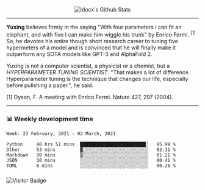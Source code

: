<div align="center">
    <img align="center" src="https://github-readme-stats.vercel.app/api?username=idocx&show_icons=true&hide_border=true" alt="idocx's Github Stats"></img>
</div>

---

**Yuxing** believes firmly in the saying "With four parameters I can fit an elephant, and with five I can make him wiggle his trunk" by Enrico Fermi. <sup>[1]</sup> So, he devotes his entire though short research career to tuning five hypermeters of a model and is convinced that he will finally make it outperform any SOTA models like GPT-3 and AlphaFold 2.

Yuxing is not a computer scientist, a physicist or a chemist, but a *HYPERPARAMETER TUNING SCIENTIST*. "That makes a lot of difference. Hyperparameter tuning is the technique that changes our life, especially before pulishing a paper.", he said.

[1] Dyson, F. A meeting with Enrico Fermi. Nature 427, 297 (2004).


---

### 📊 Weekly development time
<!--START_SECTION:waka-->
```text
Week: 23 February, 2021 - 02 March, 2021

Python     40 hrs 51 mins  ████████████████████████░   95.99 % 
Other      53 mins         ▓░░░░░░░░░░░░░░░░░░░░░░░░   02.11 % 
Markdown   30 mins         ▒░░░░░░░░░░░░░░░░░░░░░░░░   01.21 % 
JSON       10 mins         ░░░░░░░░░░░░░░░░░░░░░░░░░   00.41 % 
TOML       6 mins          ░░░░░░░░░░░░░░░░░░░░░░░░░   00.26 % 
```
<!--END_SECTION:waka-->

### 

![Visitor Badge](https://visitor-badge.laobi.icu/badge?page_id=idocx.idocx)